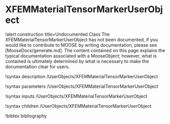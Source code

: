 <!-- MOOSE Documentation Stub: Remove this when content is added. -->

# XFEMMaterialTensorMarkerUserObject

!alert construction title=Undocumented Class
The XFEMMaterialTensorMarkerUserObject has not been documented, if you would like to contribute to MOOSE by
writing documentation, please see [MooseDocs/generate.md]. The content contained on this page explains
the typical documentation associated with a MooseObject; however, what is contained is ultimately
determined by what is necessary to make the documentation clear for users.

!syntax description /UserObjects/XFEMMaterialTensorMarkerUserObject

!syntax parameters /UserObjects/XFEMMaterialTensorMarkerUserObject

!syntax inputs /UserObjects/XFEMMaterialTensorMarkerUserObject

!syntax children /UserObjects/XFEMMaterialTensorMarkerUserObject

!bibtex bibliography
